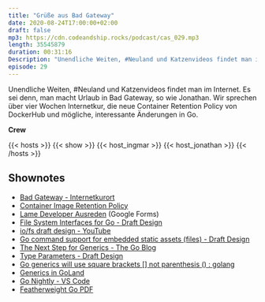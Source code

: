 ```yaml
---
title: "Grüße aus Bad Gateway"
date: 2020-08-24T17:00:00+02:00
draft: false
mp3: https://cdn.codeandship.rocks/podcast/cas_029.mp3
length: 35545879
duration: 00:31:16
Description: "Unendliche Weiten, #Neuland und Katzenvideos findet man im Internet. Es sei denn, man macht Urlaub in Bad Gateway, so wie Jonathan. Wir sprechen über vier Wochen Internetkur, die Docker Retention Policy Änderungen und interessante, mögliche Änderungen in Go."
episode: 29
---
```


Unendliche Weiten, #Neuland und Katzenvideos findet man im Internet. Es sei denn, man macht Urlaub in Bad Gateway, so wie Jonathan. Wir sprechen über vier Wochen Internetkur, die neue Container Retention Policy von DockerHub und mögliche, interessante Änderungen in Go.

**Crew**

{{< hosts >}}
    {{< show >}}
    {{< host_ingmar >}}
    {{< host_jonathan >}}
{{< /hosts >}}

## Shownotes

- [Bad Gateway - Internetkurort](https://twitter.com/theochemiker/status/1295411658966339586?s=20)
- [Container Image Retention Policy](https://www.docker.com/pricing/retentionfaq)
- [Lame Developer Ausreden](https://forms.gle/TF6HhLMRkY16JG4w9) (Google Forms)
- [File System Interfaces for Go - Draft Design](https://go.googlesource.com/proposal/+/master/design/draft-iofs.md)
- [io/fs draft design - YouTube](https://www.youtube.com/watch?v=yx7lmuwUNv8)
- [Go command support for embedded static assets (files) - Draft Design](https://go.googlesource.com/proposal/+/master/design/draft-embed.md)
- [The Next Step for Generics - The Go Blog](https://blog.golang.org/generics-next-step)
- [Type Parameters - Draft Design](https://go.googlesource.com/proposal/+/refs/heads/master/design/go2draft-type-parameters.md)
- [Go generics will use square brackets [] not parenthesis () : golang](https://www.reddit.com/r/golang/comments/hrce8e/go_generics_will_use_square_brackets_not/)
- [Generics in GoLand](https://www.jetbrains.com/help/go/how-to-use-type-parameters-for-generic-programming.html)
- [Go Nightly - VS Code](https://marketplace.visualstudio.com/items?itemName=golang.go-nightly)
- [Featherweight Go PDF](https://arxiv.org/pdf/2005.11710)
